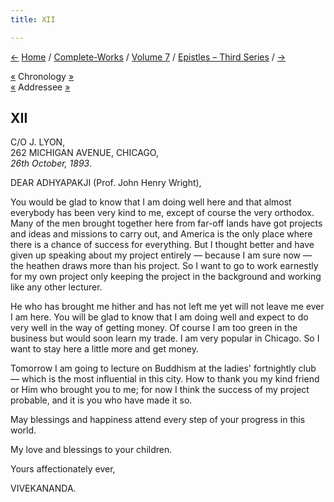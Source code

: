 ```yaml
---
title: XII

---
```

<div>

[←](11_mrs_tannatt_woods.htm) [Home](../../../index.htm) /
[Complete-Works](../../complete_works.htm) / [Volume
7](../volume_7_contents.htm) / [Epistles – Third
Series](epistles_third_series_contents.htm) / [→](13_mrs_woods.htm)

  

[«](11_mrs_tannatt_woods.htm) Chronology
[»](../../volume_5/epistles_first_series/005_alasinga.htm)  
[«](10_adhyapakji.htm) Addressee [»](16_professor.htm)

## XII

C/O J. LYON,  
262 MICHIGAN AVENUE, CHICAGO,  
*26th October, 1893*.

DEAR ADHYAPAKJI (Prof. John Henry Wright),

You would be glad to know that I am doing well here and that almost
everybody has been very kind to me, except of course the very orthodox.
Many of the men brought together here from far-off lands have got
projects and ideas and missions to carry out, and America is the only
place where there is a chance of success for everything. But I thought
better and have given up speaking about my project entirely — because I
am sure now — the heathen draws more than his project. So I want to go
to work earnestly for my own project only keeping the project in the
background and working like any other lecturer.

He who has brought me hither and has not left me yet will not leave me
ever I am here. You will be glad to know that I am doing well and expect
to do very well in the way of getting money. Of course I am too green in
the business but would soon learn my trade. I am very popular in
Chicago. So I want to stay here a little more and get money.

Tomorrow I am going to lecture on Buddhism at the ladies' fortnightly
club — which is the most influential in this city. How to thank you my
kind friend or Him who brought you to me; for now I think the success of
my project probable, and it is you who have made it so.

May blessings and happiness attend every step of your progress in this
world.

My love and blessings to your children.

Yours affectionately ever,

VIVEKANANDA.

</div>
